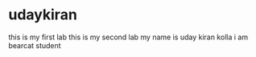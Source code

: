 # udaykiran
this is my first lab
this is my second lab
my name is uday kiran kolla
i am bearcat student